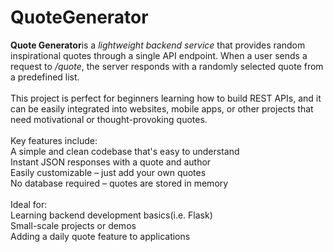 # QuoteGenerator
<b>Quote Generator</b>is a <i>lightweight backend service</i> that provides random inspirational quotes through a single API endpoint. When a user sends a request to <i>/quote</i>, the server responds with a randomly selected quote from a predefined list.
<br><br> This project is perfect for beginners learning how to build REST APIs, and it can be easily integrated into websites, mobile apps, or other projects that need motivational or thought-provoking quotes.<br><br>
Key features include:
<br>
A simple and clean codebase that's easy to understand
<br>
Instant JSON responses with a quote and author
<br>
Easily customizable – just add your own quotes
<br>
No database required – quotes are stored in memory
<br><br>
Ideal for:
<br>
Learning backend development basics(i.e. Flask)
<br>
Small-scale projects or demos
<br>
Adding a daily quote feature to applications
